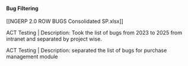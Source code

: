 #### Bug Filtering

[[NGERP 2.0 ROW BUGS Consolidated SP.xlsx]]

ACT Testing | Description: Took the list of bugs from 2023 to 2025 from intranet and separated by project wise.

ACT Testing | Description: separated the list of bugs for purchase management module

